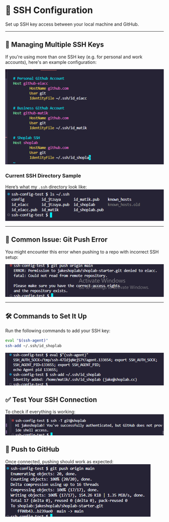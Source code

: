 # 🔐 SSH Configuration

Set up SSH key access between your local machine and GitHub.

---

## 🧠 Managing Multiple SSH Keys

If you're using more than one SSH key (e.g. for personal and work accounts), here's an example configuration:

![SSH Config](../images/ssh/current%20ssh%20config.png)

### Current SSH Directory Sample

Here’s what my `.ssh` directory look like:
![SSH Directory](../images/ssh/ssh.png)

---

## 🚫 Common Issue: Git Push Error

You might encounter this error when pushing to a repo with incorrect SSH setup:

![Git Push Error](../images/ssh/git%20push%20error.png)

---

## 🛠 Commands to Set It Up

Run the following commands to add your SSH key:

```bash
eval "$(ssh-agent)"
ssh-add ~/.ssh/id_shoplab
```

![commands](../images/ssh/add%20git%20config.png)

## ✅ Test Your SSH Connection

To check if everything is working:
![commands](../images/ssh/git%20check%20connection.png)

## 🚀 Push to GitHub

Once connected, pushing should work as expected:
![push](../images/ssh/git%20push.png)
